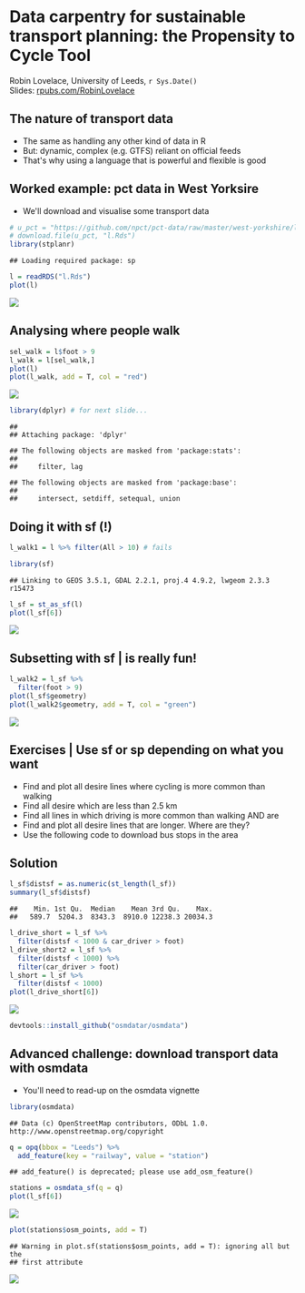# Data carpentry for sustainable transport planning: the Propensity to Cycle Tool
Robin Lovelace, University of Leeds, 
 `r Sys.Date()`  
Slides: [rpubs.com/RobinLovelace](http://rpubs.com/RobinLovelace)  

## The nature of transport data

- The same as handling any other kind of data in R
- But: dynamic, complex (e.g. GTFS) reliant on official feeds
- That's why using a language that is powerful and flexible is good

## Worked example: pct data in West Yorksire

- We'll download and visualise some transport data


```r
# u_pct = "https://github.com/npct/pct-data/raw/master/west-yorkshire/l.Rds"
# download.file(u_pct, "l.Rds")
library(stplanr)
```

```
## Loading required package: sp
```

```r
l = readRDS("l.Rds")
plot(l)
```

![](handling-transport-data_files/figure-html/unnamed-chunk-1-1.png)<!-- -->

## Analysing where people walk


```r
sel_walk = l$foot > 9
l_walk = l[sel_walk,]
plot(l)
plot(l_walk, add = T, col = "red")
```

![](handling-transport-data_files/figure-html/unnamed-chunk-2-1.png)<!-- -->

```r
library(dplyr) # for next slide...
```

```
## 
## Attaching package: 'dplyr'
```

```
## The following objects are masked from 'package:stats':
## 
##     filter, lag
```

```
## The following objects are masked from 'package:base':
## 
##     intersect, setdiff, setequal, union
```

## Doing it with sf (!)


```r
l_walk1 = l %>% filter(All > 10) # fails
```


```r
library(sf)
```

```
## Linking to GEOS 3.5.1, GDAL 2.2.1, proj.4 4.9.2, lwgeom 2.3.3 r15473
```

```r
l_sf = st_as_sf(l)
plot(l_sf[6])
```

![](handling-transport-data_files/figure-html/unnamed-chunk-4-1.png)<!-- -->

## Subsetting with sf | is really fun!


```r
l_walk2 = l_sf %>% 
  filter(foot > 9)
plot(l_sf$geometry)
plot(l_walk2$geometry, add = T, col = "green")
```

![](handling-transport-data_files/figure-html/unnamed-chunk-5-1.png)<!-- -->





## Exercises | Use sf or sp depending on what you want

- Find and plot all desire lines where cycling is more common than walking 
- Find all desire which are less than 2.5 km 
- Find all lines in which driving is more common than walking AND are 
- Find and plot all desire lines that are longer. Where are they?
- Use the following code to download bus stops in the area

## Solution


```r
l_sf$distsf = as.numeric(st_length(l_sf))
summary(l_sf$distsf)
```

```
##    Min. 1st Qu.  Median    Mean 3rd Qu.    Max. 
##   589.7  5204.3  8343.3  8910.0 12238.3 20034.3
```

```r
l_drive_short = l_sf %>% 
  filter(distsf < 1000 & car_driver > foot)
l_drive_short2 = l_sf %>% 
  filter(distsf < 1000) %>% 
  filter(car_driver > foot)
l_short = l_sf %>% 
  filter(distsf < 1000)
plot(l_drive_short[6])
```

![](handling-transport-data_files/figure-html/unnamed-chunk-6-1.png)<!-- -->



```r
devtools::install_github("osmdatar/osmdata")
```


## Advanced challenge: download transport data with osmdata 

- You'll need to read-up on the osmdata vignette


```r
library(osmdata)
```

```
## Data (c) OpenStreetMap contributors, ODbL 1.0. http://www.openstreetmap.org/copyright
```

```r
q = opq(bbox = "Leeds") %>% 
  add_feature(key = "railway", value = "station")
```

```
## add_feature() is deprecated; please use add_osm_feature()
```

```r
stations = osmdata_sf(q = q)
plot(l_sf[6])
```

![](handling-transport-data_files/figure-html/unnamed-chunk-8-1.png)<!-- -->

```r
plot(stations$osm_points, add = T)
```

```
## Warning in plot.sf(stations$osm_points, add = T): ignoring all but the
## first attribute
```

![](handling-transport-data_files/figure-html/unnamed-chunk-8-2.png)<!-- -->
